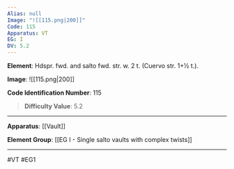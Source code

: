 ```yaml
---
Alias: null
Image: "![[115.png|200]]"
Code: 115
Apparatus: VT
EG: I
DV: 5.2
---
```

**Element**: Hdspr. fwd. and salto fwd. str. w. 2 t. (Cuervo str. 1+1⁄2 t.).

**Image**:
![[115.png|200]]

**Code Identification Number**: 115

>**Difficulty Value**: 5.2

___
**Apparatus**: [[Vault]]

**Element Group**: [[EG I - Single salto vaults with complex twists]]
___
#VT #EG1
